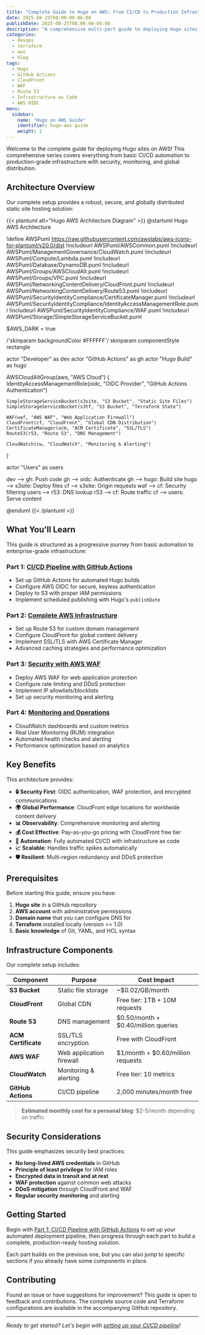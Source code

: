 ```yaml
---
title: "Complete Guide to Hugo on AWS: From CI/CD to Production Infrastructure"
date: 2025-08-25T08:00:00-06:00
publishDate: 2025-08-25T08:00:00-06:00
description: "A comprehensive multi-part guide to deploying Hugo sites on AWS with GitHub Actions, Terraform, CloudFront, WAF, and production-grade security."
categories:
  - devops
  - terraform
  - aws
  - blog
tags:
  - Hugo
  - GitHub Actions
  - CloudFront
  - WAF
  - Route 53
  - Infrastructure as Code
  - AWS OIDC
menu:
  sidebar:
    name: "Hugo on AWS Guide"
    identifier: hugo-aws-guide
    weight: 1
---
```


Welcome to the complete guide for deploying Hugo sites on AWS! This comprehensive series covers everything from basic CI/CD automation to production-grade infrastructure with security, monitoring, and global distribution.

## Architecture Overview

Our complete setup provides a robust, secure, and globally distributed static site hosting solution:

{{< plantuml alt="Hugo AWS Architecture Diagram" >}}
@startuml Hugo AWS Architecture

!define AWSPuml https://raw.githubusercontent.com/awslabs/aws-icons-for-plantuml/v20.0/dist
!includeurl AWSPuml/AWSCommon.puml
!includeurl AWSPuml/ManagementGovernance/CloudWatch.puml
!includeurl AWSPuml/Compute/Lambda.puml
!includeurl AWSPuml/Database/DynamoDB.puml
!includeurl AWSPuml/Groups/AWSCloudAlt.puml
!includeurl AWSPuml/Groups/VPC.puml
!includeurl AWSPuml/NetworkingContentDelivery/CloudFront.puml
!includeurl AWSPuml/NetworkingContentDelivery/Route53.puml
!includeurl AWSPuml/SecurityIdentityCompliance/CertificateManager.puml
!includeurl AWSPuml/SecurityIdentityCompliance/IdentityAccessManagementRole.puml
!includeurl AWSPuml/SecurityIdentityCompliance/WAF.puml
!includeurl AWSPuml/Storage/SimpleStorageServiceBucket.puml

$AWS_DARK = true

/'skinparam backgroundColor #FFFFFF'/
skinparam componentStyle rectangle

actor "Developer" as dev
actor "GitHub Actions" as gh
actor "Hugo Build" as hugo

AWSCloudAltGroup(aws, "AWS Cloud") {
    IdentityAccessManagementRole(oidc, "OIDC Provider", "GitHub Actions Authentication")
    
    SimpleStorageServiceBucket(s3site, "S3 Bucket", "Static Site Files")
    SimpleStorageServiceBucket(s3tf, "S3 Bucket", "Terraform State")
    
    WAF(waf, "AWS WAF", "Web Application Firewall")
    CloudFront(cf, "CloudFront", "Global CDN Distribution")
    CertificateManager(acm, "ACM Certificate", "SSL/TLS")
    Route53(r53, "Route 53", "DNS Management")
    
    CloudWatch(cw, "CloudWatch", "Monitoring & Alerting")
}

actor "Users" as users

dev --> gh: Push code
gh --> oidc: Authenticate
gh --> hugo: Build site
hugo --> s3site: Deploy files
cf --> s3site: Origin requests
waf --> cf: Security filtering
users --> r53: DNS lookup
r53 --> cf: Route traffic
cf --> users: Serve content

@enduml
{{< /plantuml >}}

## What You'll Learn

This guide is structured as a progressive journey from basic automation to enterprise-grade infrastructure:

### Part 1: [CI/CD Pipeline with GitHub Actions](./github-actions-cicd/)
- Set up GitHub Actions for automated Hugo builds
- Configure AWS OIDC for secure, keyless authentication
- Deploy to S3 with proper IAM permissions
- Implement scheduled publishing with Hugo's `publishDate`

### Part 2: [Complete AWS Infrastructure](./aws-infrastructure/)
- Set up Route 53 for custom domain management
- Configure CloudFront for global content delivery
- Implement SSL/TLS with AWS Certificate Manager
- Advanced caching strategies and performance optimization

### Part 3: [Security with AWS WAF](./aws-waf-security/)
- Deploy AWS WAF for web application protection
- Configure rate limiting and DDoS protection
- Implement IP allowlists/blocklists
- Set up security monitoring and alerting

### Part 4: [Monitoring and Operations](./monitoring-operations/)
- CloudWatch dashboards and custom metrics
- Real User Monitoring (RUM) integration
- Automated health checks and alerting
- Performance optimization based on analytics

## Key Benefits

This architecture provides:

- **🔒 Security First**: OIDC authentication, WAF protection, and encrypted communications
- **🌍 Global Performance**: CloudFront edge locations for worldwide content delivery
- **📊 Observability**: Comprehensive monitoring and alerting
- **💰 Cost Effective**: Pay-as-you-go pricing with CloudFront free tier
- **🔄 Automation**: Fully automated CI/CD with infrastructure as code
- **📈 Scalable**: Handles traffic spikes automatically
- **🛡️ Resilient**: Multi-region redundancy and DDoS protection

## Prerequisites

Before starting this guide, ensure you have:

1. **Hugo site** in a GitHub repository
2. **AWS account** with administrative permissions
3. **Domain name** that you can configure DNS for
4. **Terraform** installed locally (version >= 1.0)
5. **Basic knowledge** of Git, YAML, and HCL syntax

## Infrastructure Components

Our complete setup includes:

| Component | Purpose | Cost Impact |
|-----------|---------|-------------|
| **S3 Bucket** | Static file storage | ~$0.02/GB/month |
| **CloudFront** | Global CDN | Free tier: 1TB + 10M requests |
| **Route 53** | DNS management | $0.50/month + $0.40/million queries |
| **ACM Certificate** | SSL/TLS encryption | Free with CloudFront |
| **AWS WAF** | Web application firewall | $1/month + $0.60/million requests |
| **CloudWatch** | Monitoring & alerting | Free tier: 10 metrics |
| **GitHub Actions** | CI/CD pipeline | 2,000 minutes/month free |

> **Estimated monthly cost for a personal blog**: $2-5/month depending on traffic

## Security Considerations

This guide emphasizes security best practices:

- **No long-lived AWS credentials** in GitHub
- **Principle of least privilege** for IAM roles
- **Encrypted data in transit and at rest**
- **WAF protection** against common web attacks
- **DDoS mitigation** through CloudFront and WAF
- **Regular security monitoring** and alerting

## Getting Started

Begin with [Part 1: CI/CD Pipeline with GitHub Actions](./github-actions-cicd/) to set up your automated deployment pipeline, then progress through each part to build a complete, production-ready hosting solution.

Each part builds on the previous one, but you can also jump to specific sections if you already have some components in place.

## Contributing

Found an issue or have suggestions for improvement? This guide is open to feedback and contributions. The complete source code and Terraform configurations are available in the accompanying GitHub repository.

---

*Ready to get started? Let's begin with [setting up your CI/CD pipeline](./github-actions-cicd/)!*
